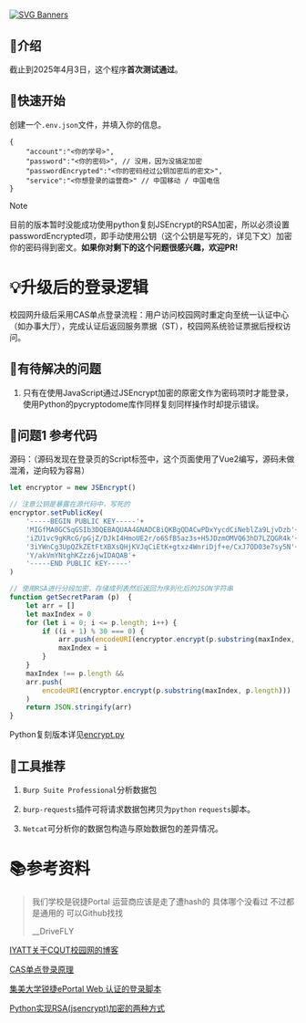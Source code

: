# 

[![SVG Banners](https://svg-banners.vercel.app/api?type=rainbow&text1=重庆理工大学校园网登录脚本🌈&width=800&height=200)](https://github.com/Akshay090/svg-banners)

## 🤔介绍

截止到2025年4月3日，这个程序**首次测试通过**。

## 🚀快速开始

创建一个`.env.json`文件，并填入你的信息。

```jsonc
{
    "account":"<你的学号>", 
    "password":"<你的密码>", // 没用，因为没搞定加密
    "passwordEncrypted":"<你的密码经过公钥加密后的密文>",
    "service":"<你想登录的运营商>" // 中国移动 / 中国电信
}
```

> [!NOTE]  
> 目前的版本暂时没能成功使用python复刻JSEncrypt的RSA加密，所以必须设置passwordEncrypted项，即手动使用公钥（这个公钥是写死的，详见下文）加密你的密码得到密文。**如果你对剩下的这个问题很感兴趣，欢迎PR!**

# 💡升级后的登录逻辑

校园网升级后采用CAS单点登录流程：用户访问校园网时重定向至统一认证中心（如办事大厅），完成认证后返回服务票据（ST），校园网系统验证票据后授权访问。

## 🐸有待解决的问题

1.  只有在使用JavaScript通过JSEncrypt加密的原密文作为密码项时才能登录，使用Python的pycryptodome库作同样复刻同样操作时却提示错误。

## 📝问题1 参考代码

源码：（源码发现在登录页的Script标签中，这个页面使用了Vue2编写，源码未做混淆，逆向较为容易）

```javascript
let encryptor = new JSEncrypt()

// 注意公钥是暴露在源代码中，写死的
encryptor.setPublicKey(
	'-----BEGIN PUBLIC KEY-----'+
	'MIGfMA0GCSqGSIb3DQEBAQUAA4GNADCBiQKBgQDACwPDxYycdCiNeblZa9LjvDzb'+
	'iZU1vc9gKRcG/pGjZ/DJkI4HmoUE2r/o6SfB5az3s+H5JDzmOMVQ63hD7LZQGR4k'+
    '3iYWnCg3UpQZkZEtFtXBXsQHjKVJqCiEtK+gtxz4WnriDjf+e/CxJ7OD03e7sy5N'+
    'Y/akVmYNtghKZzz6jwIDAQAB'+
    '-----END PUBLIC KEY-----'
)

// 使用RSA进行分段加密，存储成列表然后返回为序列化后的JSON字符串
function getSecretParam (p)  {
	let arr = []
	let maxIndex = 0
	for (let i = 0; i <= p.length; i++) {
		if ((i + 1) % 30 === 0) {
			arr.push(encodeURI(encryptor.encrypt(p.substring(maxIndex, i))))
			maxIndex = i
		}
	}
	maxIndex !== p.length &&
	arr.push(
		encodeURI(encryptor.encrypt(p.substring(maxIndex, p.length)))
	)
	return JSON.stringify(arr)
}

```

Python复刻版本详见[encrypt.py](encrypt.py)

## 🔧工具推荐

1.  `Burp Suite Professional`分析数据包

2.	`burp-requests`插件可将请求数据包拷贝为`python` `requests`脚本。

3.	`Netcat`可分析你的数据包构造与原始数据包的差异情况。

# 📚参考资料

> 我们学校是锐捷Portal 运营商应该是走了遭hash的 具体哪个没看过 不过都是通用的 可以Github找找 
>
> __DriveFLY

[IYATT关于CQUT校园网的博客](https://blog.iyatt.com/?p=6815)

[CAS单点登录原理](https://blog.csdn.net/ban_tang/article/details/80015946)

[集美大学锐捷ePortal Web 认证的登录脚本](https://github.com/callmeliwen/RuijiePortalLoginTool)

[Python实现RSA(jsencrypt)加密的两种方式](https://blog.csdn.net/wangzhuanjia/article/details/128382024)